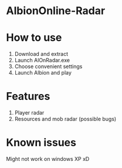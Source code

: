 # AlbionOnline-Radar

# How to use
  1. Download and extract
  2. Launch AlOnRadar.exe
  3. Choose convenient settings
  4. Launch Albion and play
# Features
 1. Player radar
 2. Resources and mob radar (possible bugs)
# Known issues
Might not work on windows XP xD
